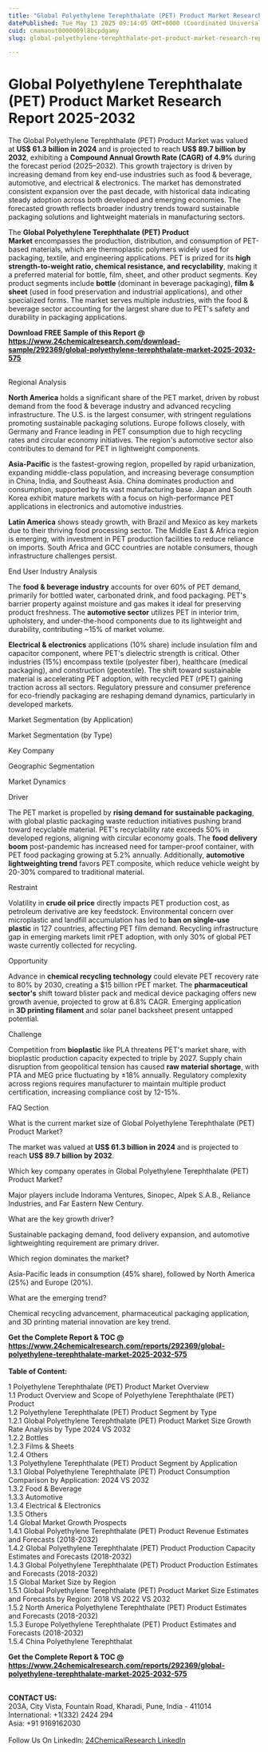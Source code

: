 ```yaml
---
title: "Global Polyethylene Terephthalate (PET) Product Market Research Report 2025-2032"
datePublished: Tue May 13 2025 09:14:05 GMT+0000 (Coordinated Universal Time)
cuid: cmamaout0000009l8bcpdgamy
slug: global-polyethylene-terephthalate-pet-product-market-research-report-2025-2032

---
```


# Global Polyethylene Terephthalate (PET) Product Market Research Report 2025-2032

<p>The Global Polyethylene Terephthalate (PET) Product Market was valued at <strong>US$ 61.3 billion in 2024</strong> and is projected to reach <strong>US$ 89.7 billion by 2032</strong>, exhibiting a <strong>Compound Annual Growth Rate (CAGR) of 4.9%</strong> during the forecast period (2025–2032). This growth trajectory is driven by increasing demand from key end-use industries such as food &amp; beverage, automotive, and electrical &amp; electronics. The market has demonstrated consistent expansion over the past decade, with historical data indicating steady adoption across both developed and emerging economies. The forecasted growth reflects broader industry trends toward sustainable packaging solutions and lightweight materials in manufacturing sectors.</p><p>
</p><p>The <strong>Global Polyethylene Terephthalate (PET) Product Market</strong> encompasses the production, distribution, and consumption of PET-based materials, which are thermoplastic polymers widely used for packaging, textile, and engineering applications. PET is prized for its <strong>high strength-to-weight ratio, chemical resistance, and recyclability</strong>, making it a preferred material for bottle, film, sheet, and other product segments. Key product segments include <strong>bottle</strong> (dominant in beverage packaging), <strong>film &amp; sheet</strong> (used in food preservation and industrial applications), and other specialized forms. The market serves multiple industries, with the food &amp; beverage sector accounting for the largest share due to PET's safety and durability in packaging applications.</p><div><b>Download FREE Sample of this Report @ 
            <a href="https://www.24chemicalresearch.com/download-sample/292369/global-polyethylene-terephthalate-market-2025-2032-575">
            https://www.24chemicalresearch.com/download-sample/292369/global-polyethylene-terephthalate-market-2025-2032-575</a></b></div><br><p>
Regional Analysis</p><p>
</p><p><strong>North America</strong> holds a significant share of the PET market, driven by robust demand from the food &amp; beverage industry and advanced recycling infrastructure. The U.S. is the largest consumer, with stringent regulations promoting sustainable packaging solutions. Europe follows closely, with Germany and France leading in PET consumption due to high recycling rates and circular economy initiatives. The region's automotive sector also contributes to demand for PET in lightweight components.</p><p>
</p><p><strong>Asia-Pacific</strong> is the fastest-growing region, propelled by rapid urbanization, expanding middle-class population, and increasing beverage consumption in China, India, and Southeast Asia. China dominates production and consumption, supported by its vast manufacturing base. Japan and South Korea exhibit mature markets with a focus on high-performance PET applications in electronics and automotive industries.</p><p>
</p><p><strong>Latin America</strong> shows steady growth, with Brazil and Mexico as key markets due to their thriving food processing sector. The Middle East &amp; Africa region is emerging, with investment in PET production facilities to reduce reliance on imports. South Africa and GCC countries are notable consumers, though infrastructure challenges persist.</p><p>
End User Industry Analysis</p><p>
</p><p>The <strong>food &amp; beverage industry</strong> accounts for over 60% of PET demand, primarily for bottled water, carbonated drink, and food packaging. PET's barrier property against moisture and gas makes it ideal for preserving product freshness. The <strong>automotive sector</strong> utilizes PET in interior trim, upholstery, and under-the-hood components due to its lightweight and durability, contributing ~15% of market volume.</p><p>
</p><p><strong>Electrical &amp; electronics</strong> applications (10% share) include insulation film and capacitor component, where PET's dielectric strength is critical. Other industries (15%) encompass textile (polyester fiber), healthcare (medical packaging), and construction (geotextile). The shift toward sustainable material is accelerating PET adoption, with recycled PET (rPET) gaining traction across all sectors. Regulatory pressure and consumer preference for eco-friendly packaging are reshaping demand dynamics, particularly in developed markets.</p><p>
Market Segmentation (by Application)</p><p>
</p><p>
Market Segmentation (by Type)</p><p>
</p><p>
Key Company</p><p>
</p><p>
Geographic Segmentation</p><p>
</p><p>
Market Dynamics</p><p>
Driver</p><p>
</p><p>The PET market is propelled by <strong>rising demand for sustainable packaging</strong>, with global plastic packaging waste reduction initiatives pushing brand toward recyclable material. PET's recyclability rate exceeds 50% in developed regions, aligning with circular economy goals. The <strong>food delivery boom</strong> post-pandemic has increased need for tamper-proof container, with PET food packaging growing at 5.2% annually. Additionally, <strong>automotive lightweighting trend</strong> favors PET composite, which reduce vehicle weight by 20-30% compared to traditional material.</p><p>
Restraint</p><p>
</p><p>Volatility in <strong>crude oil price</strong> directly impacts PET production cost, as petroleum derivative are key feedstock. Environmental concern over microplastic and landfill accumulation has led to <strong>ban on single-use plastic</strong> in 127 countries, affecting PET film demand. Recycling infrastructure gap in emerging markets limit rPET adoption, with only 30% of global PET waste currently collected for recycling.</p><p>
Opportunity</p><p>
</p><p>Advance in <strong>chemical recycling technology</strong> could elevate PET recovery rate to 80% by 2030, creating a $15 billion rPET market. The <strong>pharmaceutical sector's</strong> shift toward blister pack and medical device packaging offers new growth avenue, projected to grow at 6.8% CAGR. Emerging application in <strong>3D printing filament</strong> and solar panel backsheet present untapped potential.</p><p>
Challenge</p><p>
</p><p>Competition from <strong>bioplastic</strong> like PLA threatens PET's market share, with bioplastic production capacity expected to triple by 2027. Supply chain disruption from geopolitical tension has caused <strong>raw material shortage</strong>, with PTA and MEG price fluctuating by ±18% annually. Regulatory complexity across regions requires manufacturer to maintain multiple product certification, increasing compliance cost by 12-15%.</p><p>
FAQ Section</p><p>
What is the current market size of Global Polyethylene Terephthalate (PET) Product Market?</p><p>
</p><p>The market was valued at <strong>US$ 61.3 billion in 2024</strong> and is projected to reach <strong>US$ 89.7 billion by 2032</strong>.</p><p>
Which key company operates in Global Polyethylene Terephthalate (PET) Product Market?</p><p>
</p><p>Major players include Indorama Ventures, Sinopec, Alpek S.A.B., Reliance Industries, and Far Eastern New Century.</p><p>
What are the key growth driver?</p><p>
</p><p>Sustainable packaging demand, food delivery expansion, and automotive lightweighting requirement are primary driver.</p><p>
Which region dominates the market?</p><p>
</p><p>Asia-Pacific leads in consumption (45% share), followed by North America (25%) and Europe (20%).</p><p>
What are the emerging trend?</p><p>
</p><p>Chemical recycling advancement, pharmaceutical packaging application, and 3D printing material innovation are key trend.</p>

<div><b>Get the Complete Report & TOC @ 
            <a href="https://www.24chemicalresearch.com/reports/292369/global-polyethylene-terephthalate-market-2025-2032-575">
            https://www.24chemicalresearch.com/reports/292369/global-polyethylene-terephthalate-market-2025-2032-575</a></b></div><br>
            <b>Table of Content:</b><p>1 Polyethylene Terephthalate (PET) Product Market Overview<br />
    1.1 Product Overview and Scope of Polyethylene Terephthalate (PET) Product<br />
    1.2 Polyethylene Terephthalate (PET) Product Segment by Type<br />
        1.2.1 Global Polyethylene Terephthalate (PET) Product Market Size Growth Rate Analysis by Type 2024 VS 2032<br />
        1.2.2 Bottles<br />
        1.2.3 Films & Sheets<br />
        1.2.4 Others<br />
    1.3 Polyethylene Terephthalate (PET) Product Segment by Application<br />
        1.3.1 Global Polyethylene Terephthalate (PET) Product Consumption Comparison by Application: 2024 VS 2032<br />
        1.3.2 Food & Beverage<br />
        1.3.3 Automotive<br />
        1.3.4 Electrical & Electronics<br />
        1.3.5 Others<br />
    1.4 Global Market Growth Prospects<br />
        1.4.1 Global Polyethylene Terephthalate (PET) Product Revenue Estimates and Forecasts (2018-2032)<br />
        1.4.2 Global Polyethylene Terephthalate (PET) Product Production Capacity Estimates and Forecasts (2018-2032)<br />
        1.4.3 Global Polyethylene Terephthalate (PET) Product Production Estimates and Forecasts (2018-2032)<br />
    1.5 Global Market Size by Region<br />
        1.5.1 Global Polyethylene Terephthalate (PET) Product Market Size Estimates and Forecasts by Region: 2018 VS 2022 VS 2032<br />
        1.5.2 North America Polyethylene Terephthalate (PET) Product Estimates and Forecasts (2018-2032)<br />
        1.5.3 Europe Polyethylene Terephthalate (PET) Product Estimates and Forecasts (2018-2032)<br />
        1.5.4 China Polyethylene Terephthalat</p>

<div><b>Get the Complete Report & TOC @ 
            <a href="https://www.24chemicalresearch.com/reports/292369/global-polyethylene-terephthalate-market-2025-2032-575">
            https://www.24chemicalresearch.com/reports/292369/global-polyethylene-terephthalate-market-2025-2032-575</a></b></div><br>

<b>CONTACT US:</b><br>
            203A, City Vista, Fountain Road, Kharadi, Pune, India - 411014<br>
            International: +1(332) 2424 294<br>
            Asia: +91 9169162030 <br><br>
            Follow Us On LinkedIn: <a href="https://www.linkedin.com/company/24chemicalresearch/">24ChemicalResearch LinkedIn</a>